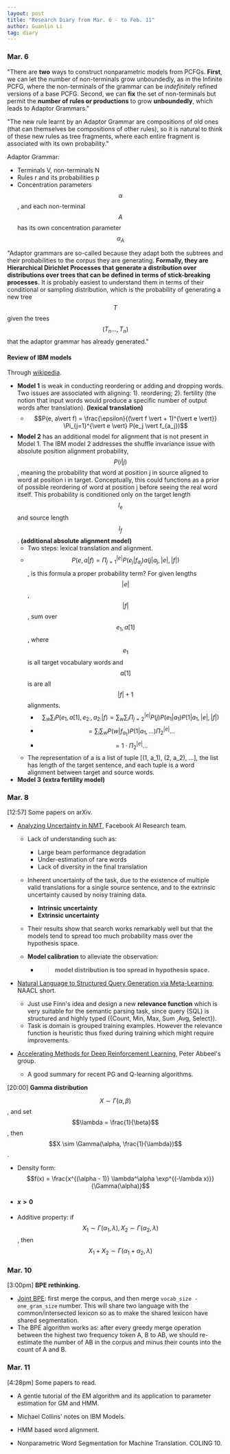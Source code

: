 ```yaml
---
layout: post
title: "Research Diary from Mar. 6 - to Feb. 11"
author: Guanlin Li
tag: diary
---
```


### Mar. 6

"There are **two** ways to construct nonparametric models from PCFGs. **First**, we can let the number of non-terminals grow unboundedly, as in the Infinite PCFG, where the non-terminals of the grammar can be *indefinitely* refined versions of a base PCFG. Second, we can **fix** the set of non-terminals but permit the **number of rules or productions** to grow **unboundedly**, which leads to Adaptor Grammars."

"The new rule learnt by an Adaptor Grammar are compositions of old ones (that can themselves be compositions of other rules), so it is natural to think of these new rules as tree fragments, where each entire fragment is associated with its own probability."

Adaptor Grammar:

- Terminals V, non-terminals N
- Rules r and its probabilities p
- Concentration parameters $$\alpha$$, and each non-terminal $$A$$ has its own concentration parameter $$\alpha_A$$

"Adaptor grammars are so-called because they adapt both the subtrees and their probabilities to the corpus they are generating. **Formally, they are Hierarchical Dirichlet Processes that generate a distribution over distributions over trees that can be defined in terms of stick-breaking processes.** It is probably easiest to understand them in terms of their conditional or sampling distribution, which is the probability of generating a new tree $$T$$ given the trees $$(T_n \dots, T_n)$$ that the adaptor grammar has already generated."

#### Review of IBM models

Through [wikipedia](https://en.wikipedia.org/wiki/IBM_alignment_models). 

- **Model 1** is weak in conducting reordering or adding and dropping words. Two issues are associated with aligning: 1). reordering; 2). fertility (the notion that input words would produce a specific number of output words after translation). **(lexical translation)**
  - $$P(e, a\vert f) = \frac{\epsilon}{(\vert f \vert + 1)^{\vert e \vert}} \Pi_{j=1}^{\vert e \vert} P(e_j \vert f_{a_j})$$
- **Model 2** has an additional model for alignment that is not present in Model 1. The IBM model 2 addresses the shuffle invariance issue with absolute position alignment probability, $$P(i \vert j)$$, meaning  the probability that word at position j in source aligned to word at position i in target. Conceptually, this could functions as a prior of possible reordering of word at position j before seeing the real word itself. This probability is conditioned only on the target length $$l_e$$ and source length $$l_f$$. **(additional absolute alignment model)**
  - Two steps: lexical translation and alignment. 
  - $$P(e, a \vert f) = \Pi_{j=1}^{\vert e \vert} P(e_j \vert f_{a_j}) a(j \vert a_j, \vert e \vert, \vert f \vert)$$, is this formula a proper probability term? For given lengths $$\vert e \vert$$, $$\vert f \vert$$, sum over $$e_1, a[1]$$, where $$e_1$$ is all target vocabulary words and  $$a[1]$$ is are all $$\vert f \vert + 1$$ alignments. 
    - $$\sum_w \sum_i P(e_1, a[1], e_{2:}, a_{2:} \vert f) = \sum_w \sum_i \Pi_{j=2}^{\vert e \vert} P(j) P(e_1 \vert a_1) P(1 \vert a_1, \vert e \vert, \vert f \vert)$$
    - $$= \sum_i \sum_w P(w \vert f_{a_1}) P(1 \vert a_1, \dots) \Pi_2^{\vert e \vert} \dots$$
    - $$= 1 \cdot \Pi_2^{\vert e \vert} \dots$$
  - The representation of a is a list of tuple [(1, a_1), (2, a_2), ...], the list has length of the target sentence, and each tuple is a word alignment between target and source words. 
- **Model 3** **(extra fertility model)**




### Mar. 8

[12:57] Some papers on arXiv.

- [Analyzing Uncertainty in NMT](), Facebook AI Research team. 

  - Lack of understanding such as:

    - Large beam performance degradation
    - Under-estimation of rare words
    - Lack of diversity in the final translation

  - Inherent uncertainty of the task, due to the existence of multiple valid translations for a single source sentence, and to the extrinsic uncertainty caused by noisy training data. 

    - **Intrinsic uncertainty**
    - **Extrinsic uncertainty**

  - Their results show that search works remarkably well but that the models tend to spread too much probability mass over the hypothesis space.

  - **Model calibration** to alleviate the observation:

    - > **model distribution is too spread in hypothesis space.** 

- [Natural Language to Structured Query Generation via Meta-Learning](https://arxiv.org/pdf/1803.02400.pdf), NAACL short. 

  - Just use Finn's idea and design a new **relevance function** which is very suitable for the semantic parsing task, since query (SQL) is structured and highly typed ({Count, Min, Max, Sum ,Avg, Select}). 
  - Task is domain is grouped training examples. However the relevance function is heuristic thus fixed during training which might require improvements. 

- [Accelerating Methods for Deep Reinforcement Learning](https://arxiv.org/pdf/1803.02811.pdf), Peter Abbeel's group. 

  - A good summary for recent PG and Q-learning algorithms. 

[20:00] **Gamma distribution**

$$X \sim \Gamma(\alpha, \beta)$$, and set $$\lambda = \frac{1}{\beta}$$, then $$X \sim \Gamma(\alpha, \frac{1}{\lambda})$$. 

- Density form: $$f(x) = \frac{x^{(\alpha - 1)} \lambda^\alpha \exp^{(-\lambda x)}}{\Gamma(\alpha)}$$

- #### $x > 0$

- Additive property: if $$X_1 \sim \Gamma(\alpha_1, \lambda), X_2 \sim \Gamma(\alpha_2, \lambda)$$, then $$X_1 + X_2 \sim \Gamma(\alpha_1 + \alpha_2, \lambda)$$



### Mar. 10

[3:00pm] **BPE rethinking.** 

- <u>Joint BPE</u>: first merge the corpus, and then merge `vocab_size - one_gram_size` number. This will share two language with the common/intersected lexicon so as to make the shared lexicon have shared segmentation. 
- The BPE algorithm works as: after every greedy merge operation between the highest two frequency token A, B to AB, we should re-estimate the number of AB in the corpus and minus their counts into the count of A and B. 

### Mar. 11

[4:28pm] Some papers to read. 

- A gentle tutorial of the EM algorithm and its application to parameter estimation for GM and HMM. 


- Michael Collins' notes on IBM Models. 
- HMM based word alignment. 
- Nonparametric Word Segmentation for Machine Translation. COLING 10. 